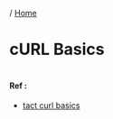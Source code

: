 / [Home](index.md)

# cURL Basics



```

```

#### Ref :

  * [tact curl basics](https://wiki.tactii.com/curl-basics.html)
